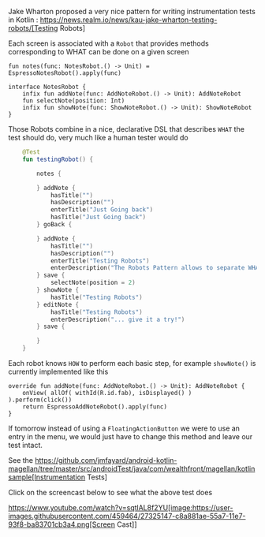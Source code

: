 Jake Wharton proposed a very nice pattern for writing instrumentation
tests in Kotlin :
https://news.realm.io/news/kau-jake-wharton-testing-robots/[Testing
Robots]

Each screen is associated with a `Robot` that provides methods
corresponding to WHAT can be done on a given screen

```
fun notes(func: NotesRobot.() -> Unit) = EspressoNotesRobot().apply(func)

interface NotesRobot {
    infix fun addNote(func: AddNoteRobot.() -> Unit): AddNoteRobot
    fun selectNote(position: Int)
    infix fun showNote(func: ShowNoteRobot.() -> Unit): ShowNoteRobot
}
```

Those Robots combine in a nice, declarative DSL that describes `WHAT`
the test should do, very much like a human tester would do

```kotlin
    @Test
    fun testingRobot() {

        notes {

        } addNote {
            hasTitle("")
            hasDescription("")
            enterTitle("Just Going back")
            hasTitle("Just Going back")
        } goBack {

        } addNote {
            hasTitle("")
            hasDescription("")
            enterTitle("Testing Robots")
            enterDescription("The Robots Pattern allows to separate WHAT a test should verify from HOW the verifications are implemented")
        } save {
            selectNote(position = 2)
        } showNote {
            hasTitle("Testing Robots")
        } editNote {
            hasTitle("Testing Robots")
            enterDescription("... give it a try!")
        } save {

        }
    }
```

Each robot knows `HOW` to perform each basic step, for example
`showNote()` is currently implemented like this

```
override fun addNote(func: AddNoteRobot.() -> Unit): AddNoteRobot {
    onView( allOf( withId(R.id.fab), isDisplayed() ) ).perform(click())
    return EspressoAddNoteRobot().apply(func)
}
```

If tomorrow instead of using a `FloatingActionButton` we were to use an
entry in the menu, we would just have to change this method and leave
our test intact.

See the
https://github.com/jmfayard/android-kotlin-magellan/tree/master/src/androidTest/java/com/wealthfront/magellan/kotlinsample[Instrumentation
Tests]

Click on the screencast below to see what the above test does

https://www.youtube.com/watch?v=sqtlAL8f2YU[image:https://user-images.githubusercontent.com/459464/27325147-c8a881ae-55a7-11e7-93f8-ba83701cb3a4.png[Screen
Cast]]
